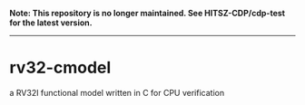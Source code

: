 **Note: This repository is no longer maintained. See HITSZ-CDP/cdp-test for the latest version.**

----
# rv32-cmodel
a RV32I functional model written in C for CPU verification
